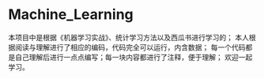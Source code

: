 # Machine_Learning
本项目中是根据《机器学习实战》、统计学习方法以及西瓜书进行学习的；
本人根据阅读与理解进行了相应的编码，代码完全可以运行，内含数据；
每一个代码都是自己理解后进行一点点编写；每一块内容都进行了注释，便于理解；
欢迎一起学习。
